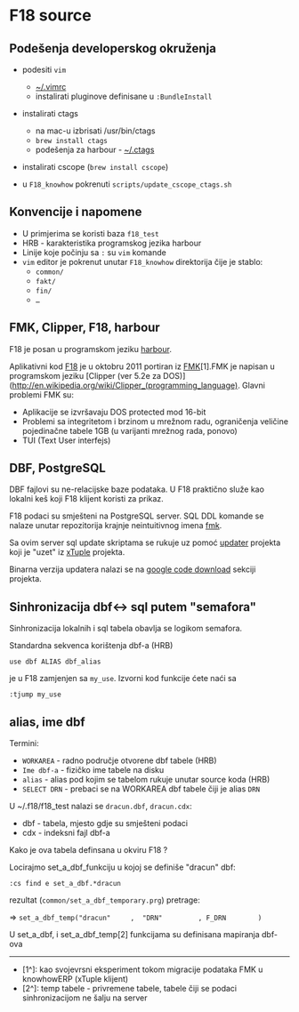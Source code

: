 # F18 source

## Podešenja developerskog okruženja

- podesiti `vim`
   - [~/.vimrc](.vimrc)
   - instalirati pluginove definisane u  `:BundleInstall`
- instalirati ctags
   - na mac-u izbrisati /usr/bin/ctags
   - `brew install ctags`
   - podešenja za harbour - [~/.ctags](.ctags)

- instalirati cscope (`brew install cscope`)
- u `F18_knowhow` pokrenuti `scripts/update_cscope_ctags.sh`   
   
## Konvencije i napomene

  - U primjerima se koristi baza `f18_test`
  - HRB - karakteristika programskog jezika harbour
  - Linije koje počinju sa `:` su `vim` komande
  - `vim` editor je pokrenut unutar `F18_knowhow` direktorija čije je stablo:
     - `common/`
     - `fakt/`
     - `fin/`
     - `…`   
   
## FMK, Clipper, F18, harbour

F18 je posan u programskom jeziku [harbour](http://en.wikipedia.org/wiki/Harbour_compiler).

Aplikativni kod [F18](https://github.com/knowhow/F18_knowhow) je u oktobru 2011 portiran iz [FMK](https://github.com/bringout-fmk)[1].FMK je napisan u programskom jeziku [Clipper (ver 5.2e za DOS)](http://en.wikipedia.org/wiki/Clipper_(programming_language). Glavni problemi FMK su:

  - Aplikacije se izvršavaju DOS protected mod 16-bit
  - Problemi sa integritetom i brzinom u mrežnom radu, ograničenja veličine pojedinačne tabele 1GB (u varijanti mrežnog rada, ponovo)
  - TUI (Text User interfejs)
  
 
## DBF, PostgreSQL

DBF fajlovi su ne-relacijske baze podataka. U F18 praktično služe kao lokalni keš koji F18 klijent koristi za prikaz.

F18 podaci su smješteni na PostgreSQL server. SQL DDL komande se nalaze unutar repozitorija krajnje neintuitivnog imena [fmk](https://github.com/knowhow/fmk/tree/master/database/misc). 

Sa ovim server sql update skriptama se rukuje uz pomoć [updater](https://github.com/knowhow/updater) projekta koji je "uzet" iz [xTuple](http://www.xtuple.org) projekta.

Binarna verzija updatera nalazi se na [google code download](http://code.google.com/p/knowhow-erp/downloads/list?can=2&q=package+updater) sekciji projekta.

## Sinhronizacija dbf<-> sql putem "semafora"

Sinhronizacija lokalnih i sql tabela obavlja se logikom semafora.


Standardna sekvenca korištenja dbf-a (HRB)

`use dbf ALIAS dbf_alias`
 
je u F18 zamjenjen sa `my_use`. Izvorni kod funkcije ćete naći sa

`:tjump my_use`

## alias, ime dbf

Termini:

  - `WORKAREA` - radno područje otvorene dbf tabele (HRB)
  - `Ime dbf-a` - fizičko ime tabele na disku
  - `alias` - alias pod kojim se tabelom rukuje unutar source koda (HRB)
  - `SELECT DRN` - prebaci se na WORKAREA dbf tabele čiji je alias `DRN`

U ~/.f18/f18_test nalazi se `dracun.dbf`, `dracun.cdx`:

 - dbf - tabela, mjesto gdje su smješteni podaci
 - cdx - indeksni fajl dbf-a

Kako je ova tabela definsana u okviru F18 ?

Locirajmo set_a_dbf_funkciju u kojoj se definiše "dracun" dbf: 

`:cs find e set_a_dbf.*dracun`

rezultat (`common/set_a_dbf_temporary.prg`) pretrage:

=> `set_a_dbf_temp("dracun"     ,  "DRN"         , F_DRN        )`

U set_a_dbf, i set_a_dbf_temp[2] funkcijama su definisana mapiranja dbf-ova

----

 - [1^]: kao svojevrsni eksperiment tokom migracije podataka FMK u knowhowERP (xTuple klijent)
 - [2^]: temp tabele - privremene tabele, tabele čiji se podaci sinhronizacijom ne šalju na server
 
